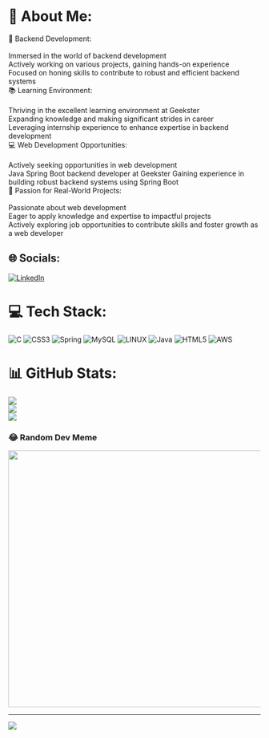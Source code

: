 # 💫 About Me:
🚀 Backend Development:<br><br>Immersed in the world of backend development<br>Actively working on various projects, gaining hands-on experience<br>Focused on honing skills to contribute to robust and efficient backend systems<br>📚 Learning Environment:<br><br>Thriving in the excellent learning environment at Geekster<br>Expanding knowledge and making significant strides in career<br>Leveraging internship experience to enhance expertise in backend development<br>💻 Web Development Opportunities:<br><br>Actively seeking opportunities in web development<br>Java Spring Boot backend developer at Geekster Gaining experience in building robust backend systems using Spring Boot<br>🌟 Passion for Real-World Projects:<br><br>Passionate about web development<br>Eager to apply knowledge and expertise to impactful projects<br>Actively exploring job opportunities to contribute skills and foster growth as a web developer


## 🌐 Socials:
[![LinkedIn](https://img.shields.io/badge/LinkedIn-%230077B5.svg?logo=linkedin&logoColor=white)](https://linkedin.com/in/aman-chaurasia-b746b5179) 

# 💻 Tech Stack:
![C](https://img.shields.io/badge/c-%2300599C.svg?style=for-the-badge&logo=c&logoColor=white) ![CSS3](https://img.shields.io/badge/css3-%231572B6.svg?style=for-the-badge&logo=css3&logoColor=white) ![Spring](https://img.shields.io/badge/spring-%236DB33F.svg?style=for-the-badge&logo=spring&logoColor=white) ![MySQL](https://img.shields.io/badge/mysql-%2300f.svg?style=for-the-badge&logo=mysql&logoColor=white) ![LINUX](https://img.shields.io/badge/Linux-FCC624?style=for-the-badge&logo=linux&logoColor=black) ![Java](https://img.shields.io/badge/java-%23ED8B00.svg?style=for-the-badge&logo=java&logoColor=white) ![HTML5](https://img.shields.io/badge/html5-%23E34F26.svg?style=for-the-badge&logo=html5&logoColor=white) ![AWS](https://img.shields.io/badge/AWS-%23FF9900.svg?style=for-the-badge&logo=amazon-aws&logoColor=white)
# 📊 GitHub Stats:
![](https://github-readme-stats.vercel.app/api?username=amanqaz&theme=tokyonight&hide_border=false&include_all_commits=true&count_private=true)<br/>
![](https://github-readme-streak-stats.herokuapp.com/?user=amanqaz&theme=tokyonight&hide_border=false)<br/>
![](https://github-readme-stats.vercel.app/api/top-langs/?username=amanqaz&theme=tokyonight&hide_border=false&include_all_commits=true&count_private=true&layout=compact)

### 😂 Random Dev Meme
<img src="https://rm.up.railway.app/" width="512px"/>

---
[![](https://visitcount.itsvg.in/api?id=amanqaz&icon=0&color=0)](https://visitcount.itsvg.in)

<!-- Proudly created with GPRM ( https://gprm.itsvg.in ) -->
